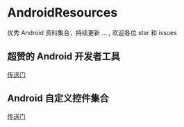 # AndroidResources

优秀 Android 资料集合，持续更新 ... , 欢迎各位 star 和 issues


## 超赞的 Android 开发者工具 ##

[传送门](https://github.com/TwoWater/AndroidResources/blob/master/MD/%E8%B6%85%E8%B5%9E%E7%9A%84%20Android%20%E5%BC%80%E5%8F%91%E8%80%85%E5%B7%A5%E5%85%B7.md)

## Android 自定义控件集合

[传送门](https://github.com/TwoWater/AndroidResources/blob/master/MD/Android%20View.md)


